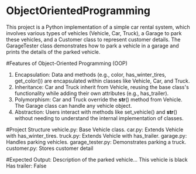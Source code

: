 # ObjectOrientedProgramming
This project is a Python implementation of a simple car rental system, which involves various types of vehicles (Vehicle, Car, Truck), a Garage to park these vehicles,
and a Customer class to represent customer details. The GarageTester class demonstrates how to park a vehicle in a garage and prints the details of the parked vehicle.

#Features of Object-Oriented Programming (OOP)
1. Encapsulation:
Data and methods (e.g., color, has_winter_tires, get_color()) are encapsulated within classes like Vehicle, Car, and Truck.
2. Inheritance:
Car and Truck inherit from Vehicle, reusing the base class's functionality while adding their own attributes (e.g., has_trailer).
3. Polymorphism:
Car and Truck override the __str__() method from Vehicle. The Garage class can handle any vehicle object.
4. Abstraction:
Users interact with methods like set_vehicle() and __str__() without needing to understand the internal implementation of classes.

#Project Structure
vehicle.py: Base Vehicle class.
car.py: Extends Vehicle with has_winter_tires.
truck.py: Extends Vehicle with has_trailer.
garage.py: Handles parking vehicles.
garage_tester.py: Demonstrates parking a truck.
customer.py: Stores customer detail

#Expected Output:
Description of the parked vehicle...
This vehicle is black
Has trailer: False
